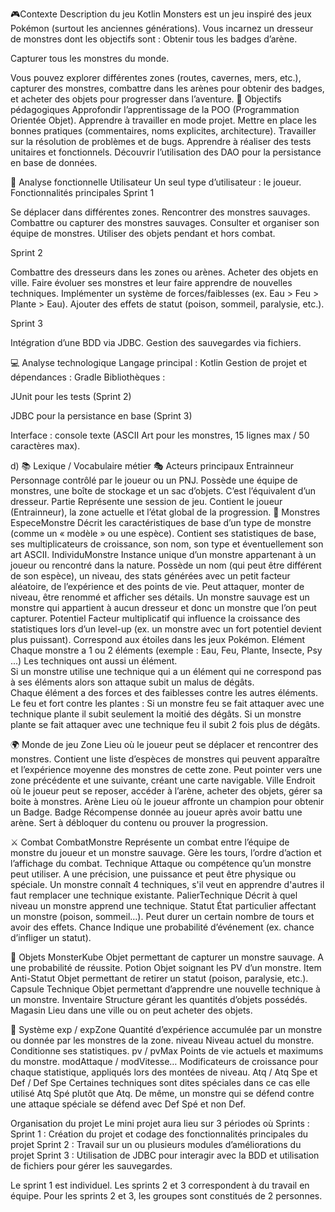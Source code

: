 🎮Contexte 
Description du jeu
Kotlin Monsters est un jeu inspiré des jeux Pokémon (surtout les anciennes générations).
 Vous incarnez un dresseur de monstres dont les objectifs sont :
Obtenir tous les badges d’arène.


Capturer tous les monstres du monde.


Vous pouvez explorer différentes zones (routes, cavernes, mers, etc.), capturer des monstres, combattre dans les arènes pour obtenir des badges, et acheter des objets pour progresser dans l’aventure.
🎯 Objectifs pédagogiques 
Approfondir l’apprentissage de la POO (Programmation Orientée Objet).
Apprendre à travailler en mode projet.
Mettre en place les bonnes pratiques (commentaires, noms explicites, architecture).
Travailler sur la résolution de problèmes et de bugs.
Apprendre à réaliser des tests unitaires et fonctionnels.
Découvrir l’utilisation des DAO pour la persistance en base de données.

🔧 Analyse fonctionnelle
Utilisateur
Un seul type d’utilisateur : le joueur.
Fonctionnalités principales
Sprint 1


Se déplacer dans différentes zones.
Rencontrer des monstres sauvages.
Combattre ou capturer des monstres sauvages.
Consulter et organiser son équipe de monstres.
Utiliser des objets pendant et hors combat.


Sprint 2


Combattre des dresseurs dans les zones ou arènes.
Acheter des objets en ville.
Faire évoluer ses monstres et leur faire apprendre de nouvelles techniques.
Implémenter un système de forces/faiblesses (ex. Eau > Feu > Plante > Eau).
Ajouter des effets de statut (poison, sommeil, paralysie, etc.).


Sprint 3


Intégration d’une BDD via JDBC.
Gestion des sauvegardes via fichiers.

💻 Analyse technologique 
Langage principal : Kotlin
Gestion de projet et dépendances : Gradle
Bibliothèques :


JUnit pour les tests (Sprint 2)


JDBC pour la persistance en base (Sprint 3)


Interface : console texte (ASCII Art pour les monstres, 15 lignes max / 50 caractères max).


d) 📚 Lexique / Vocabulaire métier 
🎭 Acteurs principaux
Entrainneur
 Personnage contrôlé par le joueur ou un PNJ. Possède une équipe de monstres, une boîte de stockage et un sac d’objets. C’est l’équivalent d’un dresseur.
Partie
 Représente une session de jeu. Contient le joueur (Entrainneur), la zone actuelle et l’état global de la progression.
🐾 Monstres
EspeceMonstre
 Décrit les caractéristiques de base d’un type de monstre (comme un « modèle » ou une espèce).
 Contient ses statistiques de base, ses multiplicateurs de croissance, son nom, son type et éventuellement son art ASCII.
IndividuMonstre
 Instance unique d’un monstre appartenant à un joueur ou rencontré dans la nature.
 Possède un nom (qui peut être différent de son espèce), un niveau, des stats générées avec un petit facteur aléatoire, de l’expérience et des points de vie.
 Peut attaquer, monter de niveau, être renommé et afficher ses détails.
Un monstre sauvage est un monstre qui appartient à aucun dresseur et donc un monstre que l’on peut capturer.
Potentiel
 Facteur multiplicatif qui influence la croissance des statistiques lors d’un level-up (ex. un monstre avec un fort potentiel devient plus puissant). Correspond aux étoiles dans les jeux Pokémon.
Elément
Chaque monstre a 1 ou 2 éléments (exemple : Eau, Feu, Plante, Insecte, Psy ...) 
Les techniques ont aussi un élément.  
Si un monstre utilise une technique qui a un élément qui ne correspond pas à ses éléments alors son attaque subit un malus de dégâts.  
Chaque élément a des forces et des faiblesses contre les autres éléments. 
Le feu et fort contre les plantes : 
Si un monstre feu se fait attaquer avec une technique plante il subit seulement la moitié des dégâts. 
Si un monstre plante se fait attaquer avec une technique feu il subit 2 fois plus de dégâts. 

🌍 Monde de jeu
Zone
 Lieu où le joueur peut se déplacer et rencontrer des monstres.
 Contient une liste d’espèces de monstres qui peuvent apparaître et l’expérience moyenne des monstres de cette zone.
 Peut pointer vers une zone précédente et une suivante, créant une carte navigable.
Ville 
 Endroit où le joueur peut se reposer, accéder à l’arène, acheter des objets, gérer sa boite à monstres.
Arène 
 Lieu où le joueur affronte un champion pour obtenir un Badge.
Badge 
 Récompense donnée au joueur après avoir battu une arène. Sert à débloquer du contenu ou prouver la progression.

⚔ Combat
CombatMonstre 
 Représente un combat entre l’équipe de monstre du joueur et un monstre sauvage.
 Gère les tours, l’ordre d’action et l’affichage du combat.
Technique 
 Attaque ou compétence qu’un monstre peut utiliser. A une précision, une puissance et peut être physique ou spéciale.
Un monstre connaît 4 techniques, s'il veut en apprendre d'autres il faut remplacer une technique existante.
PalierTechnique
 Décrit à quel niveau un monstre apprend une technique.
Statut 
 État particulier affectant un monstre (poison, sommeil…). Peut durer un certain nombre de tours et avoir des effets.
Chance 
 Indique une probabilité d’événement (ex. chance d’infliger un statut).

🎒 Objets
MonsterKube
 Objet permettant de capturer un monstre sauvage. A une probabilité de réussite.
Potion 
 Objet soignant les PV d’un monstre.
Item Anti-Statut 
 Objet permettant de retirer un statut (poison, paralysie, etc.).
Capsule Technique 
 Objet permettant d’apprendre une nouvelle technique à un monstre.
Inventaire 
 Structure gérant les quantités d’objets possédés.
Magasin
Lieu dans une ville ou on peut acheter des objets.

🧮 Système
exp / expZone
 Quantité d’expérience accumulée par un monstre ou donnée par les monstres de la zone.
niveau
 Niveau actuel du monstre. Conditionne ses statistiques.
pv / pvMax
 Points de vie actuels et maximums du monstre.
modAttaque / modVitesse…
 Modificateurs de croissance pour chaque statistique, appliqués lors des montées de niveau.
Atq / Atq Spe et Def / Def Spe 
Certaines techniques sont dites spéciales dans ce cas elle utilisé Atq Spé plutôt que Atq. De même, un monstre qui se défend contre une attaque spéciale se défend avec Def Spé et non Def.



Organisation du projet 
Le mini projet aura lieu sur 3 périodes où Sprints : 
Sprint 1 :  Création du projet et codage des fonctionnalités principales du projet 
Sprint 2 :  Travail sur un ou plusieurs modules d’améliorations du projet 
Sprint 3 :  Utilisation de JDBC pour interagir avec la BDD et utilisation de fichiers pour gérer les sauvegardes.  

Le sprint 1 est individuel. Les sprints 2 et 3 correspondent à du travail en équipe. 
Pour les sprints 2 et 3, les groupes sont constitués de 2 personnes. 
